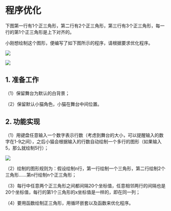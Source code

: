 ﻿# 程序优化

下图第一行有1个正三角形，第二行有2个正三角形，第三行有3个正三角形，每一行的第1个正三角形是上下对齐的。

小刚想绘制这个图形，便编写了如下图所示的程序，请根据要求优化程序。

![](https://img-blog.csdnimg.cn/bf308b79289f4cf9b17ee14c59b3e646.png)

![](https://img-blog.csdnimg.cn/f0b8e92ed56741d492471f4cc0fddd03.png)




## 1. 准备工作

（1）保留舞台为默认的白背景；

（2）保留默认小猫角色，小猫在舞台中间位置。

## 2. 功能实现

（1）用键盘任意输入一个数字表示行数（考虑到舞台的大小，可以提醒输入的数字在1-9之间），之后小猫会根据输入的行数自动绘制一个多行的图形（如果输入5，那么就绘制5行）；

![](https://img-blog.csdnimg.cn/e4854395275549c0a4fd2c14e3871b7f.png)

（2）绘制的图形规则为：假设绘制n行，第一行绘制一个三角形，第二行绘制2个三角形......第n行绘制n个正三角形；

（3）每行中任意两个正三角形之间都间隔20个坐标值，任意相邻两行的间隔也是20个坐标值，每行的第1个三角形的x坐标值是一样的，即在同一列；

（4）要用函数绘制正三角形，用循环嵌套以及函数来优化程序。

